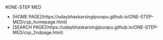 #ONE-STEP MED

<ul>
  <li>[HOME PAGE](https://udaybhaskarsingipurapu.github.io/ONE-STEP-MED/csp_homepage.html)</li>
  <li>[SEARCH PAGE](https://udaybhaskarsingipurapu.github.io/ONE-STEP-MED/csp_2ndpage.html)</li>
</ul>
